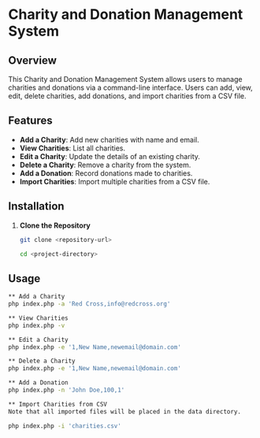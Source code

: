# Charity and Donation Management System

## Overview

This Charity and Donation Management System allows users to manage charities and donations via a command-line interface. Users can add, view, edit, delete charities, add donations, and import charities from a CSV file.

## Features

- **Add a Charity**: Add new charities with name and email.
- **View Charities**: List all charities.
- **Edit a Charity**: Update the details of an existing charity.
- **Delete a Charity**: Remove a charity from the system.
- **Add a Donation**: Record donations made to charities.
- **Import Charities**: Import multiple charities from a CSV file.

## Installation

1. **Clone the Repository**

   ```bash
   git clone <repository-url>

   cd <project-directory>

## Usage

```bash
** Add a Charity
php index.php -a 'Red Cross,info@redcross.org'

** View Charities
php index.php -v

** Edit a Charity
php index.php -e '1,New Name,newemail@domain.com'

** Delete a Charity
php index.php -e '1,New Name,newemail@domain.com'

** Add a Donation
php index.php -n 'John Doe,100,1'

** Import Charities from CSV 
Note that all imported files will be placed in the data directory.

php index.php -i 'charities.csv'


